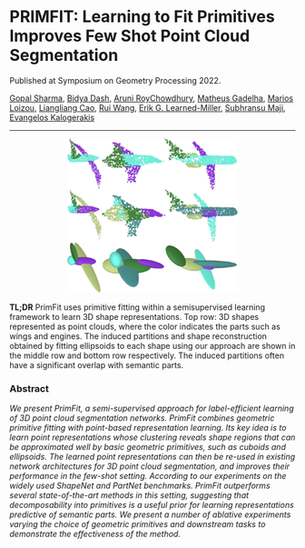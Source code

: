 # PRIMFIT: Learning to Fit Primitives Improves Few Shot Point Cloud Segmentation
Published at Symposium on Geometry Processing 2022.

[Gopal Sharma](https://hippogriff.github.io/), [Bidya Dash](https://www.linkedin.com/in/bidyadash/), [Aruni RoyChowdhury](https://arunirc.github.io/), [Matheus Gadelha](http://mgadelha.me/), [Marios Loizou](https://marios2019.github.io/), [Liangliang Cao](http://llcao.net/), [Rui Wang](https://people.cs.umass.edu/~ruiwang/), [Erik G. Learned-Miller](https://people.cs.umass.edu/~elm/), [Subhransu Maji](https://people.cs.umass.edu/~smaji/), [Evangelos Kalogerakis](https://people.cs.umass.edu/~kalo/)

***
<p align="center">
  <img src="snip.PNG" alt="drawing" width="300"/>
</p>

**TL;DR** PrimFit uses primitive fitting within a semisupervised
learning framework to learn 3D shape representations.
Top row: 3D shapes represented as point clouds, where the
color indicates the parts such as wings and engines. The induced
partitions and shape reconstruction obtained by fitting ellipsoids to
each shape using our approach are shown in the middle row and
bottom row respectively. The induced partitions often have a significant
overlap with semantic parts.

### Abstract
_We present PrimFit, a  semi-supervised approach for label-efficient learning of 3D point cloud segmentation networks. 
PrimFit combines geometric primitive fitting with point-based representation learning. Its key idea is to learn point representations whose clustering reveals shape regions that can be approximated well by
basic geometric primitives, such as cuboids and ellipsoids. The learned point representations can then be re-used in existing network architectures for 3D point cloud segmentation,
and improves their performance in the few-shot setting. According to our experiments on the widely used ShapeNet and PartNet benchmarks.
PrimFit outperforms several state-of-the-art methods in this setting, suggesting that decomposability into primitives is a useful prior for learning representations predictive of semantic parts.
We present a number of ablative experiments varying the choice of geometric primitives and downstream tasks to demonstrate the effectiveness of the method._

